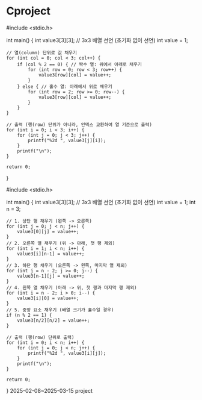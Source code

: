 # Cproject

#include <stdio.h>

int main() {
    int value3[3][3];  // 3x3 배열 선언 (초기화 없이 선언)
    int value = 1;
    
    // 열(column) 단위로 값 채우기
    for (int col = 0; col < 3; col++) {
        if (col % 2 == 0) { // 짝수 열: 위에서 아래로 채우기
            for (int row = 0; row < 3; row++) {
                value3[row][col] = value++;
            }
        } else { // 홀수 열: 아래에서 위로 채우기
            for (int row = 2; row >= 0; row--) {
                value3[row][col] = value++;
            }
        }
    }
    
    // 출력 (행(row) 단위가 아니라, 인덱스 교환하여 열 기준으로 출력)
    for (int i = 0; i < 3; i++) {
        for (int j = 0; j < 3; j++) {
            printf("%2d ", value3[j][i]);
        }
        printf("\n");
    }
    
    return 0;
}



#include <stdio.h>

int main() {
    int value3[3][3];  // 3x3 배열 선언 (초기화 없이 선언)
    int value = 1;
    int n = 3;
    
    // 1. 상단 행 채우기 (왼쪽 -> 오른쪽)
    for (int j = 0; j < n; j++) {
        value3[0][j] = value++;
    }
    // 2. 오른쪽 열 채우기 (위 -> 아래, 첫 행 제외)
    for (int i = 1; i < n; i++) {
        value3[i][n-1] = value++;
    }
    // 3. 하단 행 채우기 (오른쪽 -> 왼쪽, 마지막 열 제외)
    for (int j = n - 2; j >= 0; j--) {
        value3[n-1][j] = value++;
    }
    // 4. 왼쪽 열 채우기 (아래 -> 위, 첫 행과 마지막 행 제외)
    for (int i = n - 2; i > 0; i--) {
        value3[i][0] = value++;
    }
    // 5. 중앙 요소 채우기 (배열 크기가 홀수일 경우)
    if (n % 2 == 1) {
        value3[n/2][n/2] = value++;
    }
    
    // 출력 (행(row) 단위로 출력)
    for (int i = 0; i < n; i++) {
        for (int j = 0; j < n; j++) {
            printf("%2d ", value3[i][j]);
        }
        printf("\n");
    }
    
    return 0;
}
 2025-02-08~2025-03-15 project

